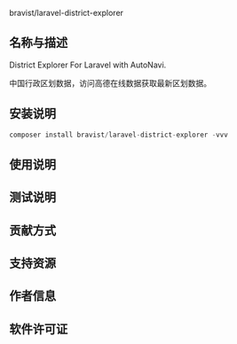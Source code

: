 bravist/laravel-district-explorer

## 名称与描述

District Explorer For Laravel with AutoNavi. 

中国行政区划数据，访问高德在线数据获取最新区划数据。

## 安装说明

```php
composer install bravist/laravel-district-explorer -vvv
```

## 使用说明

## 测试说明

## 贡献方式

## 支持资源


## 作者信息

## 软件许可证
